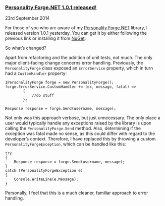 ### [Personality Forge.NET 1.0.1 released!](/blog/1411430-personality-forge)

<time datetime="2014-09-23">23rd September 2014</time>

For those of you who are aware of my [Personality Forge.NET](https://github.com/jamesseanwright/personality-forge-.net) library, I released version 1.0.1 yesterday. You can get it by either following the previous link or installing it from [NuGet](https://www.nuget.org/packages/JamesWright.PersonalityForge/).

So what’s changed?

Apart from refactoring and the addition of unit tests, not much. The only major client-facing change concerns error handling. Previously, the `PersonalityForge` class exposed an `ErrorService` property, which in turn had a `CustomHandler` property:

```
IPersonalityForge forge = new PersonalityForge();
forge.ErrorService.CustomHandler += (ex, message, fatal) =>
        {
            //do stuff
        };
        
Response response = forge.Send(username, message);
```

Not only was this approach verbose, but just unnecessary. The only place a user would typically handle any exceptions raised by the library is upon calling the `PersonalityForge.Send` method. Also, determining if the exception was fatal made no sense, as this could differ with regard to the developer’s context. Therefore, I have replaced this by throwing a custom `PersonalityForgeException`, which can be handled like this:

```
try
{
    Response response = forge.Send(username, message);
}
catch (PersonalityForgeException e)
{
    Console.WriteLine(e.Message);
}
```

Personally, I feel that this is a much cleaner, familiar approach to error handling.